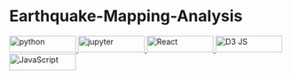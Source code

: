 # Earthquake-Mapping-Analysis

<p align="left"> 
<a href="https://www.python.org" target="_blank" rel="noreferrer"> <img src="https://img.shields.io/badge/Python-FFD43B?style=for-the-badge&logo=python&logoColor=blue" alt="python" width="120" height="30"/> </a>  
<a href="https://jupyter.org/" target="_blank" rel="noreferrer"> <img src="https://img.shields.io/badge/Jupyter-F37626.svg?&style=for-the-badge&logo=Jupyter&logoColor=white" alt="jupyter" width="120" height="30"/> </a>
<a href="https://react.dev/" target="_blank" rel="noreferrer"> <img src="https://img.shields.io/badge/React-20232A?style=for-the-badge&logo=react&logoColor=61DAFB" alt="React" width="120" height="30"/> </a>
<a href="https://d3js.org/" target="_blank" rel="noreferrer"> <img src="https://img.shields.io/badge/d3%20js-F9A03C?style=for-the-badge&logo=d3.js&logoColor=white" alt="D3 JS" width="120" height="30"/> </a>
<a href="https://www.javascript.com/" target="_blank" rel="noreferrer"> <img src="https://img.shields.io/badge/JavaScript-F7DF1E?style=flat&logo=javascript&logoColor=black" alt="JavaScript" width="120" height="30"/> </a>
</p>  
